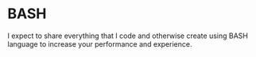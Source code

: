 # BASH
I expect to share everything that I code and otherwise create using BASH language to increase your performance and experience.

